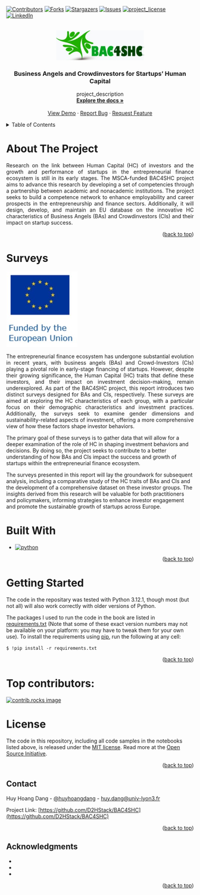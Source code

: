 <!-- Improved compatibility of back to top link: See: https://github.com/othneildrew/Best-README-Template/pull/73 -->

<a id="readme-top"></a>

<!-- PROJECT SHIELDS -->
<!--
*** I'm using markdown "reference style" links for readability.
*** Reference links are enclosed in brackets [ ] instead of parentheses ( ).
*** See the bottom of this document for the declaration of the reference variables
*** for contributors-url, forks-url, etc. This is an optional, concise syntax you may use.
*** https://www.markdownguide.org/basic-syntax/#reference-style-links
-->

[![Contributors][contributors-shield]][contributors-url]
[![Forks][forks-shield]][forks-url]
[![Stargazers][stars-shield]][stars-url]
[![Issues][issues-shield]][issues-url]
[![project_license][license-shield]][license-url]
[![LinkedIn][linkedin-shield]][linkedin-url]

<!-- PROJECT LOGO -->
<br />
<div align="center">
  <a href="https://github.com/github_username/repo_name">
    <img src="images/bac4shc_logo.jpg" alt="Logo" width="236" height="80">
  </a>

<h3 align="center">Business Angels and Crowdinvestors for
Startups’ Human Capital</h3>

  <p align="center">
    project_description
    <br />
    <a href="documents/"><strong>Explore the docs »</strong></a>
    <br />
    <br />
    <a href="https://github.com/github_username/repo_name">View Demo</a>
    &middot;
    <a href="https://github.com/github_username/repo_name/issues/new?labels=bug&template=bug-report---.md">Report Bug</a>
    &middot;
    <a href="https://github.com/github_username/repo_name/issues/new?labels=enhancement&template=feature-request---.md">Request Feature</a>
  </p>
</div>

<!-- TABLE OF CONTENTS -->
<details>
  <summary>Table of Contents</summary>
  <ol>
    <li>
      <a href="#about-the-project">About The Project</a>
      <ul>
        <li><a href="#built-with">Built With</a></li>
      </ul>
    </li>
    <li>
      <a href="#getting-started">Getting Started</a>
      <ul>
        <li><a href="#prerequisites">Prerequisites</a></li>
        <li><a href="#installation">Installation</a></li>
      </ul>
    </li>
    <li><a href="#usage">Usage</a></li>
    <li><a href="#roadmap">Roadmap</a></li>
    <li><a href="#contributing">Contributing</a></li>
    <li><a href="#license">License</a></li>
    <li><a href="#contact">Contact</a></li>
    <li><a href="#acknowledgments">Acknowledgments</a></li>
  </ol>
</details>

<!-- ABOUT THE PROJECT -->

# About The Project

<!-- [![Product Name Screen Shot][product-screenshot]](https://example.com) -->

<p align="justify">Research on the link between Human Capital (HC) of investors and the growth and
performance of startups in the entrepreneurial finance ecosystem is still in its early
stages. The MSCA-funded BAC4SHC project aims to advance this research by
developing a set of competencies through a partnership between academic and nonacademic
institutions. The project seeks to build a competence network to enhance
employability and career prospects in the entrepreneurship and finance sectors.
Additionally, it will design, develop, and maintain an EU database on the innovative
HC characteristics of Business Angels (BAs) and Crowdinvestors (CIs) and their
impact on startup success.</p>
<!-- Here's a blank template to get started. To avoid retyping too much info, do a search and replace with your text editor for the following: `github_username`, `repo_name`, `twitter_handle`, `linkedin_username`, `email_client`, `email`, `project_title`, `project_description`, `project_license`-->

<p align="right">(<a href="#readme-top">back to top</a>)</p>

# Surveys

![Static Badge](images/funded_by_eu.jpg)

<p align="justify">
The entrepreneurial finance ecosystem has undergone substantial evolution in recent years, with business angels (BAs) and Crowd-Investors (CIs) playing a pivotal role in early-stage financing of startups. However, despite their growing significance, the Human Capital (HC) traits that define these investors, and their impact on investment decision-making, remain underexplored.
As part of the BAC4SHC project, this report introduces two distinct surveys designed for BAs and CIs, respectively. These surveys are aimed at exploring the HC characteristics of each group, with a particular focus on their demographic characteristics and investment practices. Additionally, the surveys seek to examine gender dimensions and sustainability-related aspects of investment, offering a more comprehensive view of how these factors shape investor behaviors. 

The primary goal of these surveys is to gather data that will allow for a deeper examination of the role of HC in shaping investment behaviors and decisions. By doing so, the project seeks to contribute to a better understanding of how BAs and CIs impact the success and growth of startups within the entrepreneurial finance ecosystem.

The surveys presented in this report will lay the groundwork for subsequent analysis, including a comparative study of the HC traits of BAs and CIs and the development of a comprehensive dataset on these investor groups. The insights derived from this research will be valuable for both practitioners and policymakers, informing strategies to enhance investor engagement and promote the sustainable growth of startups across Europe.
</p>

# Built With

<!-- - [![Next][Next.js]][Next-url]
- [![React][React.js]][React-url]
- [![Vue][Vue.js]][Vue-url]
- [![Angular][Angular.io]][Angular-url]
- [![Svelte][Svelte.dev]][Svelte-url]
- [![Laravel][Laravel.com]][Laravel-url]
- [![Bootstrap][Bootstrap.com]][Bootstrap-url]
- [![JQuery][JQuery.com]][JQuery-url] -->

- [![python](https://img.shields.io/badge/Python-3.12.1-3776AB.svg?style=flat&logo=python&logoColor=white)](https://www.python.org)
<!-- - [![Python][Python.org]][python-url]
- ![Static Badge](https://img.shields.io/badge/python-3.11)
- [![python](https://img.shields.io/badge/Python-FFD43B?style=for-the-badge&logo=python&logoColor=blue)] -->

<p align="right">(<a href="#readme-top">back to top</a>)</p>

<!-- GETTING STARTED -->

# Getting Started

The code in the repositary was tested with Python 3.12.1, though most (but not all) will also work correctly with older versions of Python.

The packages I used to run the code in the book are listed in [requirements.txt](requirements.txt) (Note that some of these exact version numbers may not be available on your platform: you may have to tweak them for your own use).
To install the requirements using [pip](https://pypi.org/project/pip/), run the following at any cell:

```
$ !pip install -r requirements.txt
```

<p align="right">(<a href="#readme-top">back to top</a>)</p>

# Top contributors:

<a href="https://github.com/github_username/repo_name/graphs/contributors">
  <img src="https://contrib.rocks/image?repo=github_username/repo_name" alt="contrib.rocks image" />
</a>

<!-- LICENSE -->

# License

The code in this repository, including all code samples in the notebooks listed above, is released under the [MIT license](LICENSE-CODE). Read more at the [Open Source Initiative](https://opensource.org/licenses/MIT).

<p align="right">(<a href="#readme-top">back to top</a>)</p>

<!-- CONTACT -->

## Contact

Huy Hoang Dang - [@huyhoangdang](https://www.linkedin.com/in/huyhoangdang/) - huy.dang@univ-lyon3.fr

Project Link: [https://github.com/D2HStack/BAC4SHC](https://github.com/D2HStack/BAC4SHC)

<p align="right">(<a href="#readme-top">back to top</a>)</p>

<!-- ACKNOWLEDGMENTS -->

## Acknowledgments

- []()
- []()
- []()

<p align="right">(<a href="#readme-top">back to top</a>)</p>

<!-- MARKDOWN LINKS & IMAGES -->
<!-- https://www.markdownguide.org/basic-syntax/#reference-style-links -->

[contributors-shield]: https://img.shields.io/github/contributors/github_username/repo_name.svg?style=for-the-badge
[contributors-url]: https://github.com/github_username/repo_name/graphs/contributors
[forks-shield]: https://img.shields.io/github/forks/github_username/repo_name.svg?style=for-the-badge
[forks-url]: https://github.com/github_username/repo_name/network/members
[stars-shield]: https://img.shields.io/github/stars/github_username/repo_name.svg?style=for-the-badge
[stars-url]: https://github.com/github_username/repo_name/stargazers
[issues-shield]: https://img.shields.io/github/issues/github_username/repo_name.svg?style=for-the-badge
[issues-url]: https://github.com/github_username/repo_name/issues
[license-shield]: https://img.shields.io/github/license/github_username/repo_name.svg?style=for-the-badge
[license-url]: https://github.com/github_username/repo_name/blob/master/LICENSE.txt
[linkedin-shield]: https://img.shields.io/badge/-LinkedIn-black.svg?style=for-the-badge&logo=linkedin&colorB=555
[linkedin-url]: https://linkedin.com/in/linkedin_username
[product-screenshot]: images/screenshot.png
[Python-url]: https://img.shields.io/badge/Python-3.11.7-3776AB.svg?style=flat&logo=python&logoColor=white
[Next.js]: https://img.shields.io/badge/next.js-000000?style=for-the-badge&logo=nextdotjs&logoColor=white
[Next-url]: https://nextjs.org/
[React.js]: https://img.shields.io/badge/React-20232A?style=for-the-badge&logo=react&logoColor=61DAFB
[React-url]: https://reactjs.org/
[Vue.js]: https://img.shields.io/badge/Vue.js-35495E?style=for-the-badge&logo=vuedotjs&logoColor=4FC08D
[Vue-url]: https://vuejs.org/
[Angular.io]: https://img.shields.io/badge/Angular-DD0031?style=for-the-badge&logo=angular&logoColor=white
[Angular-url]: https://angular.io/
[Svelte.dev]: https://img.shields.io/badge/Svelte-4A4A55?style=for-the-badge&logo=svelte&logoColor=FF3E00
[Svelte-url]: https://svelte.dev/
[Laravel.com]: https://img.shields.io/badge/Laravel-FF2D20?style=for-the-badge&logo=laravel&logoColor=white
[Laravel-url]: https://laravel.com
[Bootstrap.com]: https://img.shields.io/badge/Bootstrap-563D7C?style=for-the-badge&logo=bootstrap&logoColor=white
[Bootstrap-url]: https://getbootstrap.com
[JQuery.com]: https://img.shields.io/badge/jQuery-0769AD?style=for-the-badge&logo=jquery&logoColor=white
[JQuery-url]: https://jquery.com
